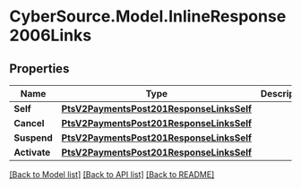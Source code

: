 # CyberSource.Model.InlineResponse2006Links
## Properties

Name | Type | Description | Notes
------------ | ------------- | ------------- | -------------
**Self** | [**PtsV2PaymentsPost201ResponseLinksSelf**](PtsV2PaymentsPost201ResponseLinksSelf.md) |  | [optional] 
**Cancel** | [**PtsV2PaymentsPost201ResponseLinksSelf**](PtsV2PaymentsPost201ResponseLinksSelf.md) |  | [optional] 
**Suspend** | [**PtsV2PaymentsPost201ResponseLinksSelf**](PtsV2PaymentsPost201ResponseLinksSelf.md) |  | [optional] 
**Activate** | [**PtsV2PaymentsPost201ResponseLinksSelf**](PtsV2PaymentsPost201ResponseLinksSelf.md) |  | [optional] 

[[Back to Model list]](../README.md#documentation-for-models) [[Back to API list]](../README.md#documentation-for-api-endpoints) [[Back to README]](../README.md)

